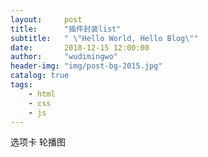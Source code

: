 ```yaml
---
layout:     post
title:      "插件封装list"
subtitle:   " \"Hello World, Hello Blog\""
date:       2018-12-15 12:00:00
author:     "wudimingwo"
header-img: "img/post-bg-2015.jpg"
catalog: true
tags:
    - html
    - css
    - js
---
```




选项卡
轮播图